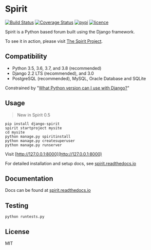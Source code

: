 # Spirit

[![Build Status](https://img.shields.io/travis/nitely/Spirit/master.svg?style=flat-square)](https://travis-ci.org/nitely/Spirit)
[![Coverage Status](https://img.shields.io/coveralls/nitely/Spirit/master.svg?style=flat-square)](https://coveralls.io/r/nitely/Spirit)
[![pypi](https://img.shields.io/pypi/v/django-spirit.svg?style=flat-square)](https://pypi.python.org/pypi/django-spirit)
[![licence](https://img.shields.io/pypi/l/django-spirit.svg?style=flat-square)](https://raw.githubusercontent.com/nitely/Spirit/master/LICENSE)

Spirit is a Python based forum built using the Django framework.

To see it in action, please visit [The Spirit Project](http://spirit-project.com/).

## Compatibility

* Python 3.5, 3.6, 3.7, and 3.8 (recommended)
* Django 2.2 LTS (recommended), and 3.0
* PostgreSQL (recommended), MySQL, Oracle Database and SQLite

Constrained by "[What Python version can I use with Django?](https://docs.djangoproject.com/en/2.1/faq/install/#what-python-version-can-i-use-with-django)"

## Usage

> New in Spirit 0.5

```
pip install django-spirit
spirit startproject mysite
cd mysite
python manage.py spiritinstall
python manage.py createsuperuser
python manage.py runserver
```

Visit [http://127.0.0.1:8000](http://127.0.0.1:8000)

For detailed installation and setup docs, see [spirit.readthedocs.io](http://spirit.readthedocs.io/en/latest/)

## Documentation

Docs can be found at [spirit.readthedocs.io](http://spirit.readthedocs.io/en/latest/)

## Testing

```
python runtests.py
```

## License

MIT
